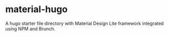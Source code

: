 # material-hugo
A hugo starter file directory with Material Design Lite framework integrated using NPM and Brunch.
